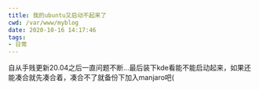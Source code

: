 ```yaml
---
title: 我的ubuntu又启动不起来了
cwd: /var/www/myblog
date: 2020-10-16 14:17:46
tags:
- 日常
---
```


自从手贱更新20.04之后一直问题不断...最后装下kde看能不能启动起来，如果还能凑合就先凑合着，凑合不了就备份下加入manjaro吧\(

